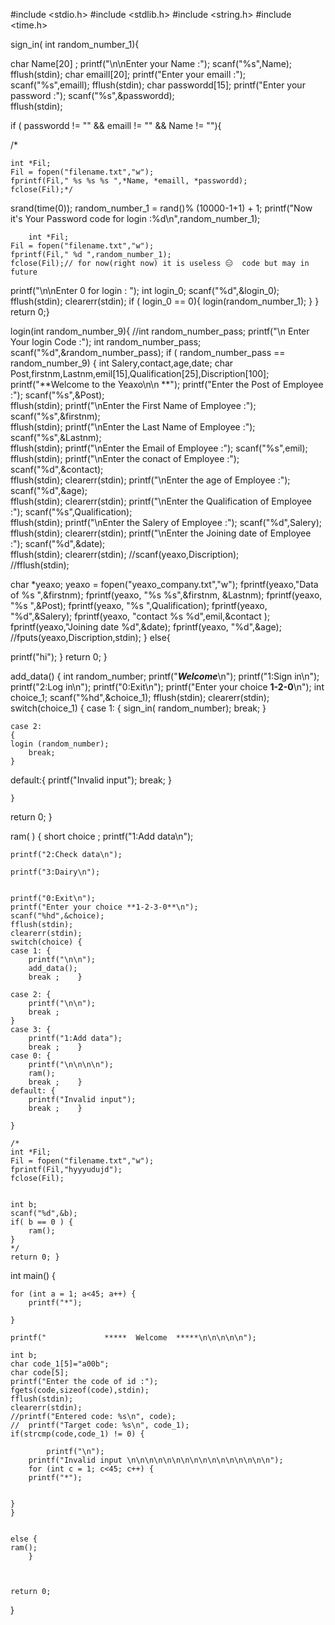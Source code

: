 

#include <stdio.h>
#include <stdlib.h>
#include <string.h>
#include <time.h>

sign_in( int random_number_1){

 
char Name[20] ;
printf("\n\nEnter your Name :");
scanf("%s",Name);
fflush(stdin);
 char emaill[20];
printf("Enter your emaill :");
scanf("%s",emaill);
fflush(stdin);
 char  passwordd[15];
 printf("Enter your password :");
scanf("%s",&passwordd);  
fflush(stdin);
 
 
  
if ( passwordd != "" && emaill != "" && Name != ""){
 
 /*
 
    int *Fil;
    Fil = fopen("filename.txt","w");
    fprintf(Fil," %s %s %s ",*Name, *emaill, *passwordd);
    fclose(Fil);*/
srand(time(0));
 random_number_1 = rand()% (10000-1+1) + 1;
    printf("Now it's Your Password code for login :%d\n",random_number_1);
    
        int *Fil;
    Fil = fopen("filename.txt","w");
    fprintf(Fil," %d ",random_number_1);
    fclose(Fil);// for now(right now) it is useless 😑  code but may in future 
    
    
  
printf("\n\nEnter 0 for login : ");
    int login_0;
    scanf("%d",&login_0);
    fflush(stdin);
    clearerr(stdin);
if ( login_0 == 0){
login(random_number_1);
}
    }
return 0;}


login(int random_number_9){
//int random_number_pass; 
printf("\n Enter Your login Code :");
int random_number_pass;
scanf("%d",&random_number_pass);
if ( random_number_pass == random_number_9)
{
int Salery,contact,age,date;
char Post,firstnm,Lastnm,emil[15],Qualification[25],Discription[100];
printf("**Welcome to the Yeaxo\n\n **");
printf("Enter the Post of Employee :");
scanf("%s",&Post);  
fflush(stdin);
printf("\nEnter the First Name of Employee :");
scanf("%s",&firstnm);  
fflush(stdin);
printf("\nEnter the Last Name  of Employee :");
scanf("%s",&Lastnm);  
fflush(stdin);
printf("\nEnter the Email of Employee :");
scanf("%s",emil);  
fflush(stdin);
printf("\nEnter the conact of Employee :");
scanf("%d",&contact);  
fflush(stdin);
clearerr(stdin);
printf("\nEnter the age of Employee :");
scanf("%d",&age);  
fflush(stdin);
clearerr(stdin);
printf("\nEnter the Qualification of Employee :");
scanf("%s",Qualification);  
fflush(stdin);
printf("\nEnter the Salery of Employee :");
scanf("%d",Salery);  
fflush(stdin);
clearerr(stdin);
printf("\nEnter the Joining date of Employee :");
scanf("%d",&date);  
fflush(stdin);
clearerr(stdin);
//scanf(yeaxo,Discription);  
//fflush(stdin);

char *yeaxo;
yeaxo = fopen("yeaxo_company.txt","w");
fprintf(yeaxo,"Data of %s ",&firstnm);
fprintf(yeaxo, "%s %s",&firstnm, &Lastnm);
fprintf(yeaxo, "%s ",&Post);
fprintf(yeaxo, "%s ",Qualification);
fprintf(yeaxo, "%d",&Salery);
fprintf(yeaxo, "contact %s %d",emil,&contact );
fprintf(yeaxo,"Joining date %d",&date);
fprintf(yeaxo, "%d",&age);
//fputs(yeaxo,Discription,stdin);
}
else{

printf("hi");
}
return 0;
}




 add_data() {
 int random_number;
    printf("*********Welcome*********\n");
    printf("1:Sign in\n");
    printf("2:Log in\n");
    printf("0:Exit\n");
    printf("Enter your choice **1-2-0**\n");
    int choice_1;
    scanf("%hd",&choice_1);
    fflush(stdin);
    clearerr(stdin);
    switch(choice_1) {
    case 1: {
    sign_in( random_number);
    break;
    }

    case 2:
    {
    login (random_number);
        break;
    }
default:{
printf("Invalid input");
break;
}
   
    }
return 0;
}







 ram( ) {
    short choice ;
    printf("1:Add data\n");

    printf("2:Check data\n");

    printf("3:Dairy\n");


    printf("0:Exit\n");
    printf("Enter your choice **1-2-3-0**\n");
    scanf("%hd",&choice);
    fflush(stdin);
    clearerr(stdin);
    switch(choice) {
    case 1: {
        printf("\n\n");
        add_data();
        break ;    }

    case 2: {
        printf("\n\n");
        break ;
    }
    case 3: {
        printf("1:Add data");
        break ;    }
    case 0: {
        printf("\n\n\n\n");
        ram();
        break ;    }
    default: {
        printf("Invalid input");
        break ;    }
    
    }
    
    /*
    int *Fil;
    Fil = fopen("filename.txt","w");
    fprintf(Fil,"hyyyudujd");
    fclose(Fil);


    int b;
    scanf("%d",&b);
    if( b == 0 ) {
        ram();
    }
    */
    return 0; }





int main() {

    for (int a = 1; a<45; a++) {
        printf("*");

    }

    printf("             *****  Welcome  *****\n\n\n\n\n");

    int b;
    char code_1[5]="a00b";
    char code[5];
    printf("Enter the code of id :");
    fgets(code,sizeof(code),stdin);
    fflush(stdin);
    clearerr(stdin);
    //printf("Entered code: %s\n", code);
    //  printf("Target code: %s\n", code_1);
    if(strcmp(code,code_1) != 0) {
        
            printf("\n");
        printf("Invalid input \n\n\n\n\n\n\n\n\n\n\n\n\n\n\n\n");
        for (int c = 1; c<45; c++) {
        printf("*");


    }
    }

    
    else {
    ram();
        }

    

    return 0;
}


    
